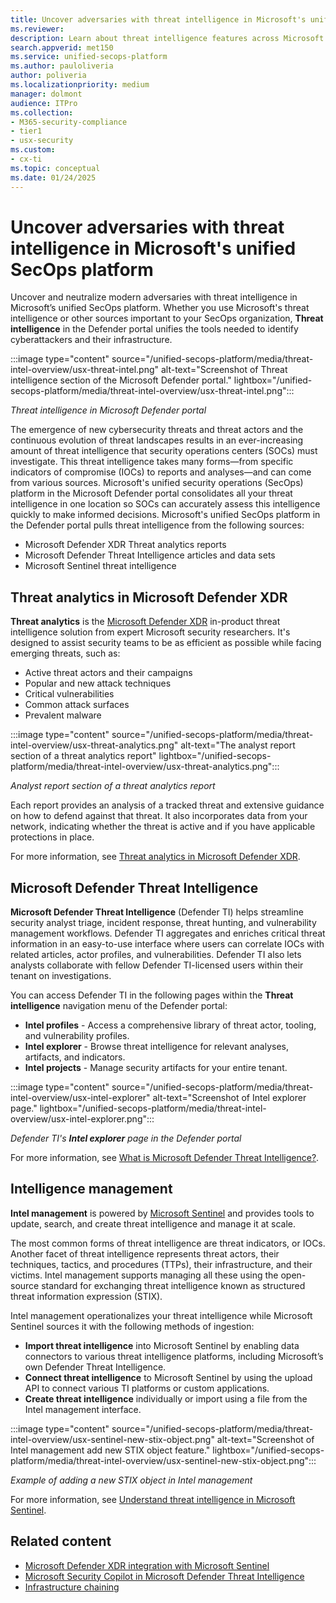 ```yaml
---
title: Uncover adversaries with threat intelligence in Microsoft's unified SecOps platform
ms.reviewer: 
description: Learn about threat intelligence features across Microsoft's unified security operations (SecOps) platform.
search.appverid: met150
ms.service: unified-secops-platform
ms.author: pauloliveria
author: poliveria
ms.localizationpriority: medium
manager: dolmont
audience: ITPro
ms.collection:
- M365-security-compliance
- tier1
- usx-security
ms.custom:
- cx-ti
ms.topic: conceptual
ms.date: 01/24/2025
---
```


# Uncover adversaries with threat intelligence in Microsoft's unified SecOps platform

Uncover and neutralize modern adversaries with threat intelligence in Microsoft’s unified SecOps platform. Whether you use Microsoft's threat intelligence or other sources important to your SecOps organization, **Threat intelligence** in the Defender portal unifies the tools needed to identify cyberattackers and their infrastructure.

:::image type="content" source="/unified-secops-platform/media/threat-intel-overview/usx-threat-intel.png" alt-text="Screenshot of Threat intelligence section of the Microsoft Defender portal." lightbox="/unified-secops-platform/media/threat-intel-overview/usx-threat-intel.png":::

_Threat intelligence in Microsoft Defender portal_

The emergence of new cybersecurity threats and threat actors and the continuous evolution of threat landscapes results in an ever-increasing amount of threat intelligence that security operations centers (SOCs) must investigate. This threat intelligence takes many forms—from specific indicators of compromise (IOCs) to reports and analyses—and can come from various sources. Microsoft's unified security operations (SecOps) platform in the Microsoft Defender portal consolidates all your threat intelligence in one location so SOCs can accurately assess this intelligence quickly to make informed decisions. 
Microsoft's unified SecOps platform in the Defender portal pulls threat intelligence from the following sources:
- Microsoft Defender XDR Threat analytics reports
- Microsoft Defender Threat Intelligence articles and data sets
- Microsoft Sentinel threat intelligence

## Threat analytics in Microsoft Defender XDR

**Threat analytics** is the [Microsoft Defender XDR](/defender-xdr/microsoft-365-defender) in-product threat intelligence solution from expert Microsoft security researchers. It's designed to assist security teams to be as efficient as possible while facing emerging threats, such as:
- Active threat actors and their campaigns
- Popular and new attack techniques
- Critical vulnerabilities
- Common attack surfaces
- Prevalent malware

:::image type="content" source="/unified-secops-platform/media/threat-intel-overview/usx-threat-analytics.png" alt-text="The analyst report section of a threat analytics report" lightbox="/unified-secops-platform/media/threat-intel-overview/usx-threat-analytics.png":::

_Analyst report section of a threat analytics report_

Each report provides an analysis of a tracked threat and extensive guidance on how to defend against that threat. It also incorporates data from your network, indicating whether the threat is active and if you have applicable protections in place. 

For more information, see [Threat analytics in Microsoft Defender XDR](/defender-xdr/threat-analytics).

## Microsoft Defender Threat Intelligence

**Microsoft Defender Threat Intelligence** (Defender TI) helps streamline security analyst triage, incident response, threat hunting, and vulnerability management workflows. Defender TI aggregates and enriches critical threat information in an easy-to-use interface where users can correlate IOCs with related articles, actor profiles, and vulnerabilities. Defender TI also lets analysts collaborate with fellow Defender TI-licensed users within their tenant on investigations.

You can access Defender TI in the following pages within the **Threat intelligence** navigation menu of the Defender portal:
- **Intel profiles** - Access a comprehensive library of threat actor, tooling, and vulnerability profiles.
- **Intel explorer** - Browse threat intelligence for relevant analyses, artifacts, and indicators.
- **Intel projects** - Manage security artifacts for your entire tenant.

:::image type="content" source="/unified-secops-platform/media/threat-intel-overview/usx-intel-explorer" alt-text="Screenshot of Intel explorer page." lightbox="/unified-secops-platform/media/threat-intel-overview/usx-intel-explorer.png":::

_Defender TI's **Intel explorer** page in the Defender portal_

For more information, see [What is Microsoft Defender Threat Intelligence?](/defender/threat-intelligence/what-is-microsoft-defender-threat-intelligence-defender-ti).

## Intelligence management
**Intel management** is powered by [Microsoft Sentinel](/azure/sentinel/overview) and provides tools to update, search, and create threat intelligence and manage it at scale. 

The most common forms of threat intelligence are threat indicators, or IOCs. Another facet of threat intelligence represents threat actors, their techniques, tactics, and procedures (TTPs), their infrastructure, and their victims. Intel management supports managing all these using the open-source standard for exchanging threat intelligence known as structured threat information expression (STIX).

Intel management operationalizes your threat intelligence while Microsoft Sentinel sources it with the following methods of ingestion: 
- **Import threat intelligence** into Microsoft Sentinel by enabling data connectors to various threat intelligence platforms, including Microsoft’s own Defender Threat Intelligence.
- **Connect threat intelligence** to Microsoft Sentinel by using the upload API to connect various TI platforms or custom applications.
- **Create threat intelligence** individually or import using a file from the Intel management interface.

:::image type="content" source="/unified-secops-platform/media/threat-intel-overview/usx-sentinel-new-stix-object.png" alt-text="Screenshot of Intel management add new STIX object feature." lightbox="/unified-secops-platform/media/threat-intel-overview/usx-sentinel-new-stix-object.png":::

_Example of adding a new STIX object in Intel management_

For more information, see [Understand threat intelligence in Microsoft Sentinel](/azure/sentinel/understand-threat-intelligence).

## Related content

- [Microsoft Defender XDR integration with Microsoft Sentinel](/azure/sentinel/microsoft-365-defender-sentinel-integration)
- [Microsoft Security Copilot in Microsoft Defender Threat Intelligence](/defender/threat-intelligence/security-copilot-and-defender-threat-intelligence)
- [Infrastructure chaining](/defender/threat-intelligence/infrastructure-chaining)
